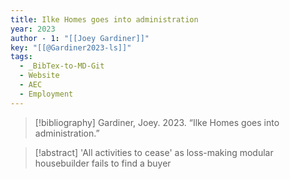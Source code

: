 ```yaml
---
title: Ilke Homes goes into administration
year: 2023
author - 1: "[[Joey Gardiner]]"
key: "[[@Gardiner2023-ls]]"
tags:
  - _BibTex-to-MD-Git
  - Website
  - AEC
  - Employment
---
```


> [!bibliography]
> Gardiner, Joey. 2023. “Ilke Homes goes into administration.” 

> [!abstract]
> 'All activities to cease' as loss-making modular housebuilder fails to find a buyer